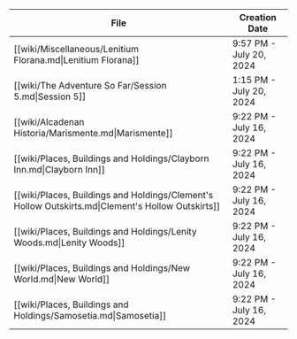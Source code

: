 
| File                                                                                              | Creation Date           |
| ------------------------------------------------------------------------------------------------- | ----------------------- |
| [[wiki/Miscellaneous/Lenitium Florana.md\|Lenitium Florana]]                                      | 9:57 PM - July 20, 2024 |
| [[wiki/The Adventure So Far/Session 5.md\|Session 5]]                                             | 1:15 PM - July 20, 2024 |
| [[wiki/Alcadenan Historia/Marismente.md\|Marismente]]                                             | 9:22 PM - July 16, 2024 |
| [[wiki/Places, Buildings and Holdings/Clayborn Inn.md\|Clayborn Inn]]                             | 9:22 PM - July 16, 2024 |
| [[wiki/Places, Buildings and Holdings/Clement's Hollow Outskirts.md\|Clement's Hollow Outskirts]] | 9:22 PM - July 16, 2024 |
| [[wiki/Places, Buildings and Holdings/Lenity Woods.md\|Lenity Woods]]                             | 9:22 PM - July 16, 2024 |
| [[wiki/Places, Buildings and Holdings/New World.md\|New World]]                                   | 9:22 PM - July 16, 2024 |
| [[wiki/Places, Buildings and Holdings/Samosetia.md\|Samosetia]]                                   | 9:22 PM - July 16, 2024 |
